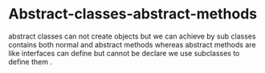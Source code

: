 # Abstract-classes-abstract-methods
abstract classes can not create objects but we can achieve by sub classes contains both normal and abstract  methods whereas  abstract methods are like interfaces can define but cannot be declare we use subclasses to define them .
